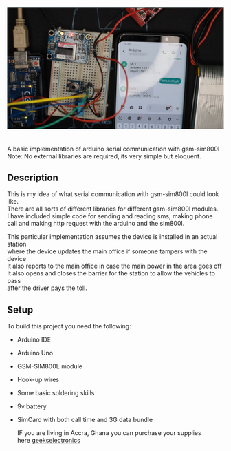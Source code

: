 <div align=center>
<img src="./sensor-connection.jpg" alt="" srcset="" width="600">
</div>
<br>

<br>
 A basic implementation of arduino serial communication with gsm-sim800l <br>
 Note: No external libraries are required, its very simple but eloquent.

## Description
This is my idea of what serial communication with gsm-sim800l could look like. <br>
There are all sorts of different libraries for different gsm-sim800l modules. <br>
I have included simple code for sending and reading sms, making phone call and making
http request with the arduino and the sim800l. <br> 

This particular implementation assumes the device is installed in an actual station <br>
where the device updates the main office if someone tampers with the device <br>
It also reports to the main office in case the main power in the area goes off <br>
It also opens and closes the barrier for the station to allow the vehicles to pass <br>
after the driver pays the toll.

## Setup
To build this project you need the following:
* Arduino IDE
* Arduino Uno
* GSM-SIM800L module
* Hook-up wires
* Some basic soldering skills
* 9v battery
* SimCard with both call time and 3G data bundle

  IF you are living in Accra, Ghana you can purchase your supplies <br> here [geekselectronics](https://geekelectronics.io/)
  
